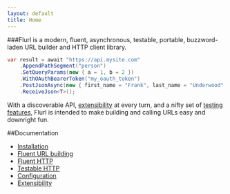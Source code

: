 ```yaml
---
layout: default
title: Home
---
```


###Flurl is a modern, fluent, asynchronous, testable, portable, buzzword-laden URL builder and HTTP client library.

````c#
var result = await "https://api.mysite.com"
    .AppendPathSegment("person")
    .SetQueryParams(new { a = 1, b = 2 })
    .WithOAuthBearerToken("my_oauth_token")
    .PostJsonAsync(new { first_name = "Frank", last_name = "Underwood" })
    .ReceiveJson<T>();
````

With a discoverable API, [extensibility](extensibility) at every turn, and a nifty set of [testing features](testable-http), Flurl is intended to make building and calling URLs easy and downright fun.

##Documentation

- [Installation](installation)
- [Fluent URL building](fluent-url)
- [Fluent HTTP](fluent-http)
- [Testable HTTP](testable-http)
- [Configuration](configuration)
- [Extensibility](extensibility)

